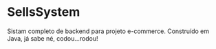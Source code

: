 # SellsSystem
Sistam completo de backend para projeto e-commerce. Construído em Java, já sabe né, codou...rodou!
